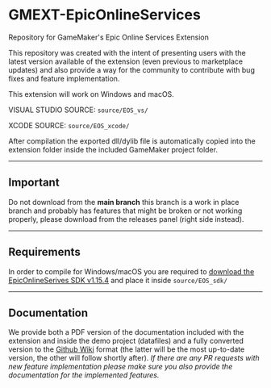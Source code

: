 # GMEXT-EpicOnlineServices
Repository for GameMaker's Epic Online Services Extension

This repository was created with the intent of presenting users with the latest version available of the extension (even previous to marketplace updates) and also provide a way for the community to contribute with bug fixes and feature implementation.

This extension will work on Windows and macOS.

VISUAL STUDIO SOURCE: `source/EOS_vs/`

XCODE SOURCE: `source/EOS_xcode/`

After compilation the exported dll/dylib file is automatically copied into the extension folder inside the included GameMaker project folder.


---

## Important

Do not download from the **main branch** this branch is a work in place branch and probably has features that might be broken or not working properly, please download from the releases panel (right side instead).

---

## Requirements

In order to compile for Windows/macOS you are required to [download the EpicOnlineSerives SDK v1.15.4](https://dev.epicgames.com/portal/en-US) and place it inside `source/EOS_sdk/`

---

## Documentation

We provide both a PDF version of the documentation included with the extension and inside the demo project (datafiles) and a fully converted version to the [Github Wiki](https://github.com/YoYoGames/GMEXT-EpicOnlineServices/wiki) format (the latter will be the most up-to-date version, the other will follow shortly after). *If there are any PR requests with new feature implementation please make sure you also provide the documentation for the implemented features.*
